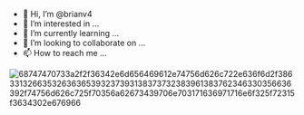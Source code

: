 - 👋 Hi, I’m @brianv4
- 👀 I’m interested in ...
- 🌱 I’m currently learning ...
- 💞️ I’m looking to collaborate on ...
- 📫 How to reach me ...

<!---
brianv4/brianv4 is a ✨ special ✨ repository because its `README.md` (this file) appears on your GitHub profile.
You can click the Preview link to take a look at your changes.
--->
![68747470733a2f2f36342e6d656469612e74756d626c722e636f6d2f38633132663532636365393237393138373732383961383762346330356636392f74756d626c725f70356a62673439706e703171636971716e6f325f72315f3634302e676966](https://user-images.githubusercontent.com/55471120/161933206-62ee1bdb-e13c-4f55-8bb4-5ecc30a54eb7.gif)
